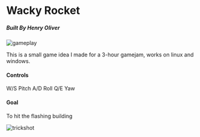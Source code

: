 # Wacky Rocket
##### Built By Henry Oliver
![gameplay](https://raw.githubusercontent.com/henry9836/GameJam-LAN/master/Assets/gif2.gif)

This is a small game idea I made for a 3-hour gamejam, works on linux and windows.

#### Controls
W/S Pitch
A/D Roll
Q/E Yaw

#### Goal
To hit the flashing building

![trickshot](https://raw.githubusercontent.com/henry9836/GameJam-LAN/master/Assets/gif.gif)
